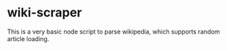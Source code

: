 # wiki-scraper
This is a very basic node script to parse wikipedia, which supports random article loading.
